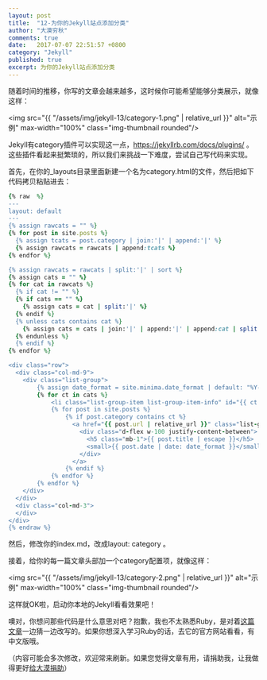 ```yaml
---
layout: post
title:  "12-为你的Jekyll站点添加分类"
author: "大漠穷秋"
comments: true
date:   2017-07-07 22:51:57 +0800
category: "Jekyll"
published: true
excerpt: 为你的Jekyll站点添加分类
---
```


随着时间的推移，你写的文章会越来越多，这时候你可能希望能够分类展示，就像这样：

<img src="{{ "/assets/img/jekyll-13/category-1.png" | relative_url }}" alt="示例" max-width="100%" class="img-thumbnail rounded"/>

Jekyll有category插件可以实现这一点，https://jekyllrb.com/docs/plugins/ 。这些插件看起来挺繁琐的，所以我们来挑战一下难度，尝试自己写代码来实现。

首先，在你的_layouts目录里面新建一个名为category.html的文件，然后把如下代码拷贝粘贴进去：

```ruby
{% raw  %}
--- 
layout: default 
---
{% assign rawcats = "" %}
{% for post in site.posts %}
  {% assign tcats = post.category | join:'|' | append:'|' %}
  {% assign rawcats = rawcats | append:tcats %}
{% endfor %}

{% assign rawcats = rawcats | split:'|' | sort %}
{% assign cats = "" %}
{% for cat in rawcats %}
  {% if cat != "" %}
  {% if cats == "" %}
    {% assign cats = cat | split:'|' %}
  {% endif %}
  {% unless cats contains cat %}
    {% assign cats = cats | join:'|' | append:'|' | append:cat | split:'|' %}
  {% endunless %}
  {% endif %}
{% endfor %}

<div class="row">
  <div class="col-md-9">
    <div class="list-group">
        {% assign date_format = site.minima.date_format | default: "%Y-%m-%d %H:%M:%S" %}
        {% for ct in cats %}
            <li class="list-group-item list-group-item-info" id="{{ ct | slugify }}"><strong>{{ ct }}</strong></li>
            {% for post in site.posts %}
                {% if post.category contains ct %}
                  <a href="{{ post.url | relative_url }}" class="list-group-item list-group-item-action flex-column align-items-start">
                    <div class="d-flex w-100 justify-content-between">
                      <h5 class="mb-1">{{ post.title | escape }}</h5>
                      <small>{{ post.date | date: date_format }}</small>
                    </div>
                  </a>
                {% endif %}
            {% endfor %}
        {% endfor %}
    </div>
  </div>
  <div class="col-md-3">
  </div>
</div>
{% endraw %}
```

然后，修改你的index.md，改成layout: category 。

接着，给你的每一篇文章头部加一个category配置项，就像这样：

<img src="{{ "/assets/img/jekyll-13/category-2.png" | relative_url }}" alt="示例" max-width="100%" class="img-thumbnail rounded"/>

这样就OK啦，启动你本地的Jekyll看看效果吧！

噢对，你想问那些代码是什么意思对吧？抱歉，我也不太熟悉Ruby，是对着<a href="https://codinfox.github.io/dev/2015/03/06/use-tags-and-categories-in-your-jekyll-based-github-pages/" target="_blank">这篇文章</a>一边猜一边改写的。如果你想深入学习Ruby的话，去它的官方网站看看，有中文版哦。

（内容可能会多次修改，欢迎常来刷新。如果您觉得文章有用，请捐助我，让我做得更好<a href="http://damoqiongqiu.github.io/donate/index.html">给大漠捐助</a>）